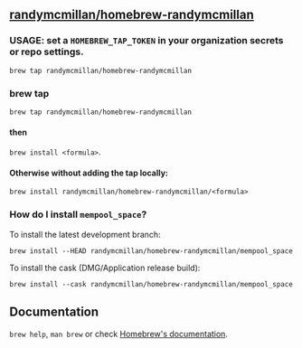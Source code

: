 
## [randymcmillan/homebrew-randymcmillan](https://github.com/RandyMcMillan/homebrew-randymcmillan)

### USAGE: set a `HOMEBREW_TAP_TOKEN` in your organization secrets or repo settings.

```
brew tap randymcmillan/homebrew-randymcmillan
```

### brew tap

```	
brew tap randymcmillan/homebrew-randymcmillan
```

#### then

```brew install <formula>```.

#### Otherwise without adding the tap locally:

```	
brew install randymcmillan/homebrew-randymcmillan/<formula>
```

### How do I install `mempool_space`?

To install the latest development branch:

```	
brew install --HEAD randymcmillan/homebrew-randymcmillan/mempool_space
```

To install the cask (DMG/Application release build):

```	
brew install --cask randymcmillan/homebrew-randymcmillan/mempool_space

```

## Documentation

`brew help`, `man brew` or check [Homebrew's documentation](https://docs.brew.sh).
